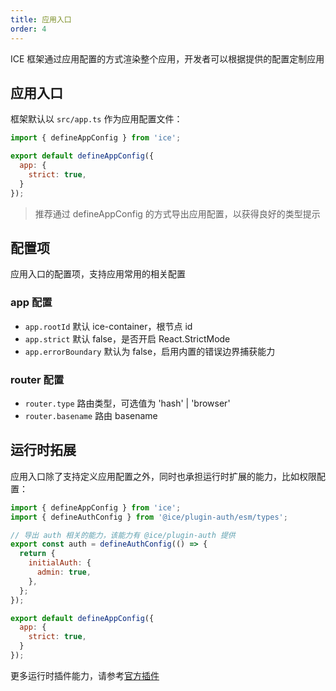 ```yaml
---
title: 应用入口
order: 4
---
```


ICE 框架通过应用配置的方式渲染整个应用，开发者可以根据提供的配置定制应用

## 应用入口

框架默认以 `src/app.ts` 作为应用配置文件：

```js
import { defineAppConfig } from 'ice';

export default defineAppConfig({
  app: {
    strict: true,
  }
});
```

> 推荐通过 defineAppConfig 的方式导出应用配置，以获得良好的类型提示

## 配置项

应用入口的配置项，支持应用常用的相关配置

### app 配置

- `app.rootId` 默认 ice-container，根节点 id
- `app.strict` 默认 false，是否开启 React.StrictMode
- `app.errorBoundary` 默认为 false，启用内置的错误边界捕获能力

### router 配置

- `router.type` 路由类型，可选值为 'hash' | 'browser'
- `router.basename` 路由 basename

## 运行时拓展

应用入口除了支持定义应用配置之外，同时也承担运行时扩展的能力，比如权限配置：

```js
import { defineAppConfig } from 'ice';
import { defineAuthConfig } from '@ice/plugin-auth/esm/types';

// 导出 auth 相关的能力，该能力有 @ice/plugin-auth 提供
export const auth = defineAuthConfig(() => {
  return {
    initialAuth: {
      admin: true,
    },
  };
});

export default defineAppConfig({
  app: {
    strict: true,
  }
});
```

更多运行时插件能力，请参考[官方插件](/plugin/list/auth)